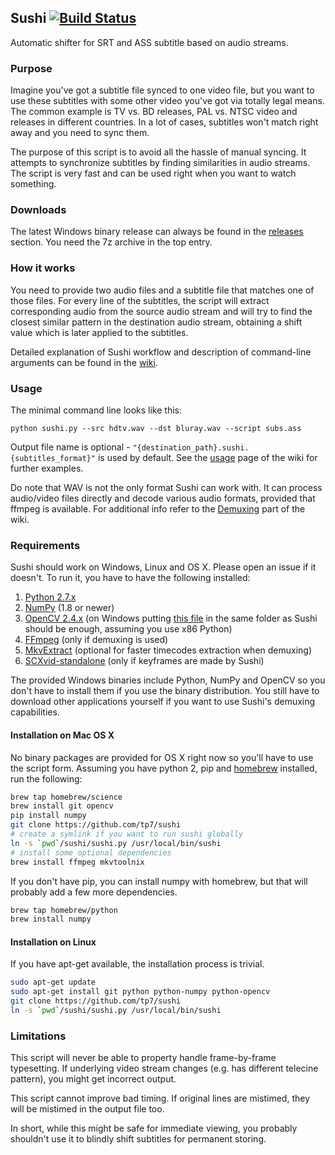 ## Sushi [![Build Status](https://travis-ci.org/tp7/Sushi.svg?branch=master)](https://travis-ci.org/tp7/Sushi)
Automatic shifter for SRT and ASS subtitle based on audio streams.

### Purpose
Imagine you've got a subtitle file synced to one video file, but you want to use these subtitles with some other video you've got via totally legal means. The common example is TV vs. BD releases, PAL vs. NTSC video and releases in different countries. In a lot of cases, subtitles won't match right away and you need to sync them.

The purpose of this script is to avoid all the hassle of manual syncing. It attempts to synchronize subtitles by finding similarities in audio streams. The script is very fast and can be used right when you want to watch something.

### Downloads
The latest Windows binary release can always be found in the [releases][1] section. You need the 7z archive in the top entry.

### How it works
You need to provide two audio files and a subtitle file that matches one of those files. For every line of the subtitles, the script will extract corresponding audio from the source audio stream and will try to find the closest similar pattern in the destination audio stream, obtaining a shift value which is later applied to the subtitles.

Detailed explanation of Sushi workflow and description of command-line arguments can be found in the [wiki][2].

### Usage
The minimal command line looks like this:
```
python sushi.py --src hdtv.wav --dst bluray.wav --script subs.ass
```
Output file name is optional - `"{destination_path}.sushi.{subtitles_format}"` is used by default. See the [usage][3] page of the wiki for further examples.

Do note that WAV is not the only format Sushi can work with. It can process audio/video files directly and decode various audio formats, provided that ffmpeg is available. For additional info refer to the [Demuxing][4] part of the wiki.

### Requirements
Sushi should work on Windows, Linux and OS X. Please open an issue if it doesn't. To run it, you have to have the following installed:

1. [Python 2.7.x][5]
2. [NumPy][6] (1.8 or newer)
3. [OpenCV 2.4.x][7] (on Windows putting [this file][8] in the same folder as Sushi should be enough, assuming you use x86 Python)
4. [FFmpeg][9] (only if demuxing is used)
5. [MkvExtract][10] (optional for faster timecodes extraction when demuxing)
6. [SCXvid-standalone][11] (only if keyframes are made by Sushi)

The provided Windows binaries include Python, NumPy and OpenCV so you don't have to install them if you use the binary distribution. You still have to download other applications yourself if you want to use Sushi's demuxing capabilities.

#### Installation on Mac OS X

No binary packages are provided for OS X right now so you'll have to use the script form. Assuming you have python 2, pip and [homebrew](http://brew.sh/) installed, run the following:
```bash
brew tap homebrew/science
brew install git opencv
pip install numpy
git clone https://github.com/tp7/sushi
# create a symlink if you want to run sushi globally
ln -s `pwd`/sushi/sushi.py /usr/local/bin/sushi
# install some optional dependencies
brew install ffmpeg mkvtoolnix
```
If you don't have pip, you can install numpy with homebrew, but that will probably add a few more dependencies.
```bash
brew tap homebrew/python
brew install numpy
```

#### Installation on Linux
If you have apt-get available, the installation process is trivial.
```bash
sudo apt-get update
sudo apt-get install git python python-numpy python-opencv
git clone https://github.com/tp7/sushi
ln -s `pwd`/sushi/sushi.py /usr/local/bin/sushi
```

### Limitations
This script will never be able to property handle frame-by-frame typesetting. If underlying video stream changes (e.g. has different telecine pattern), you might get incorrect output.

This script cannot improve bad timing. If original lines are mistimed, they will be mistimed in the output file too.

In short, while this might be safe for immediate viewing, you probably shouldn't use it to blindly shift subtitles for permanent storing.


  [1]: https://github.com/tp7/Sushi/releases
  [2]: https://github.com/tp7/Sushi/wiki
  [3]: https://github.com/tp7/Sushi/wiki/Examples
  [4]: https://github.com/tp7/Sushi/wiki/Demuxing
  [5]: https://www.python.org/downloads/
  [6]: http://www.scipy.org/scipylib/download.html
  [7]: http://opencv.org/
  [8]: https://dl.dropboxusercontent.com/u/54253260/DoNotDelete/cv2.pyd
  [9]: http://www.ffmpeg.org/download.html
  [10]: http://www.bunkus.org/videotools/mkvtoolnix/downloads.html
  [11]: https://github.com/soyokaze/SCXvid-standalone/releases
